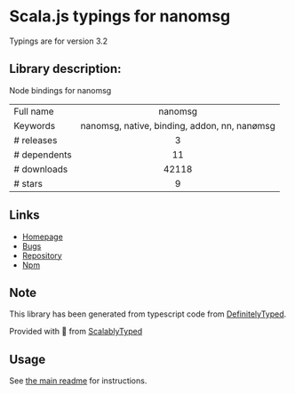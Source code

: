 
# Scala.js typings for nanomsg

Typings are for version 3.2

## Library description:
Node bindings for nanomsg

|                    |                 |
| ------------------ | :-------------: |
| Full name          | nanomsg |
| Keywords           | nanomsg, native, binding, addon, nn, nanømsg |
| # releases         | 3 |
| # dependents       | 11 |
| # downloads        | 42118 |
| # stars            | 9 |

## Links
- [Homepage](https://github.com/nickdesaulniers/node-nanomsg#readme)
- [Bugs](https://github.com/nickdesaulniers/node-nanomsg/issues)
- [Repository](https://github.com/nickdesaulniers/node-nanomsg)
- [Npm](https://www.npmjs.com/package/nanomsg)
    


## Note
This library has been generated from typescript code from [DefinitelyTyped](https://definitelytyped.org).

Provided with :purple_heart: from [ScalablyTyped](https://github.com/oyvindberg/ScalablyTyped)

## Usage
See [the main readme](../../readme.md) for instructions.


